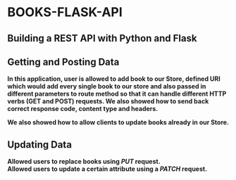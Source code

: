 # BOOKS-FLASK-API
## Building a REST API with Python and Flask
## Getting and Posting Data

**In this application, user is allowed to add book to our Store, defined URI which would add every single book to our store and also passed in different parameters to route method so that it can handle different HTTP verbs (GET and POST) requests. We also showed how to send back correct response code, content type and headers.**

**We also showed how to allow clients to update books already in our Store.**

## Updating Data
**Allowed users to replace books using *PUT* request.** <br>
**Allowed users to update a certain attribute using a *PATCH* request.** 
